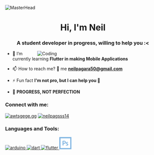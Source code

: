 ![MasterHead](https://scontent.cdninstagram.com/v/t51.39111-15/329461539_721828242913368_9041334569257860544_n.jpg?_nc_cat=111&ccb=1-7&_nc_sid=5a057b&_nc_ohc=2UwVzWdlJHMAX80wbu8&_nc_ad=z-m&_nc_cid=0&_nc_ht=scontent.cdninstagram.com&oh=02_AVCAscNFf94J0zDKBRq_OooAV4B_PCAVlXHCUWYlk5-jfw&oe=63E91445)
<h1 align="center">Hi, I'm Neil</h1>
<h3 align="center">A student developer in progress, willing to help you :<</h3>
<img align="right" alt="Coding" width="400" src="https://scontent.cdninstagram.com/v/t1.15752-9/330026738_903399931095494_8141044416619883676_n.jpg?stp=dst-jpg_p640x640&_nc_cat=109&ccb=1-7&_nc_sid=5a057b&_nc_ohc=vTLYQphyIX0AX-CrLj-&_nc_ad=z-m&_nc_cid=0&_nc_ht=scontent.cdninstagram.com&oh=03_AdSYpuFTouCyOUsV4XyT-1OjLZlWqOgWXQ24pt0Oe7Nqbg&oe=640BEC4D">

- 🌱 I’m currently learning **Flutter in making Mobile Applications**

- 📫 How to reach me? 💬 me **neilpagara50@gmail.com**

- ⚡ Fun fact **I'm not pro, but I can help you 🤝**
  
- 🌱 **PROGRESS, NOT PERFECTION**

<h3 align="left">Connect with me:</h3>
<p align="left">
<a href="https://fb.com/awtsgege.gg" target="blank"><img align="center" src="https://raw.githubusercontent.com/rahuldkjain/github-profile-readme-generator/master/src/images/icons/Social/facebook.svg" alt="awtsgege.gg" height="30" width="40" /></a>
<a href="https://instagram.com/neilpagsss14" target="blank"><img align="center" src="https://raw.githubusercontent.com/rahuldkjain/github-profile-readme-generator/master/src/images/icons/Social/instagram.svg" alt="neilpagsss14" height="30" width="40" /></a>
</p>

<h3 align="left">Languages and Tools:</h3>
<p align="left"> <a href="https://www.arduino.cc/" target="_blank" rel="noreferrer"> <img src="https://cdn.worldvectorlogo.com/logos/arduino-1.svg" alt="arduino" width="40" height="40"/> </a> <a href="https://dart.dev" target="_blank" rel="noreferrer"> <img src="https://www.vectorlogo.zone/logos/dartlang/dartlang-icon.svg" alt="dart" width="40" height="40"/> </a> <a href="https://flutter.dev" target="_blank" rel="noreferrer"> <img src="https://www.vectorlogo.zone/logos/flutterio/flutterio-icon.svg" alt="flutter" width="40" height="40"/> </a> <a href="https://www.photoshop.com/en" target="_blank" rel="noreferrer"> <img src="https://raw.githubusercontent.com/devicons/devicon/master/icons/photoshop/photoshop-line.svg" alt="photoshop" width="40" height="40"/> </a> </p>
